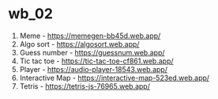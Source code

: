 # wb_02
1. Meme - https://memegen-bb45d.web.app/
2. Algo sort - https://algosort.web.app/
3. Guess number - https://guessnum.web.app/
4. Tic tac toe - https://tic-tac-toe-cf861.web.app/
5. Player - https://audio-player-18543.web.app/
6. Interactive Map - https://interactive-map-523ed.web.app/
7. Tetris - https://tetris-js-76965.web.app/
